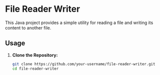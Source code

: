 # File Reader Writer

This Java project provides a simple utility for reading a file and writing its content to another file.

## Usage

1. **Clone the Repository:**
   ```bash
   git clone https://github.com/your-username/file-reader-writer.git
   cd file-reader-writer

